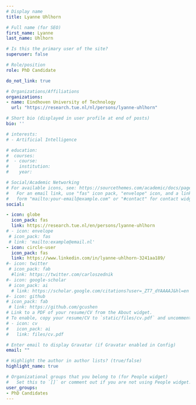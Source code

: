 ```yaml
---
# Display name
title: Lyanne Uhlhorn

# Full name (for SEO)
first_name: Lyanne
last_name: Uhlhorn

# Is this the primary user of the site?
superuser: false

# Role/position
role: PhD Candidate

do_not_link: true

# Organizations/Affiliations
organizations:
- name: Eindhoven University of Technology
  url: "https://research.tue.nl/nl/persons/lyanne-uhlhorn"

# Short bio (displayed in user profile at end of posts)
bio: ''

# interests:
# - Artificial Intelligence

# education:
#  courses:
#  - course: 
#    institution:
#    year: 

# Social/Academic Networking
# For available icons, see: https://sourcethemes.com/academic/docs/page-builder/#icons
#   For an email link, use "fas" icon pack, "envelope" icon, and a link in the
#   form "mailto:your-email@example.com" or "#contact" for contact widget.
social:

- icon: globe
  icon_pack: fas
  link: https://research.tue.nl/en/persons/lyanne-uhlhorn
# - icon: envelope
 # icon_pack: fas
 # link: 'mailto:example@email.nl'
- icon: circle-user
  icon_pack: fas
  link: https://www.linkedin.com/in/lyanne-uhlhorn-3241aa189/
#- icon: twitter
 # icon_pack: fab
  #link: https://twitter.com/carloszednik
#- icon: google-scholar
 # icon_pack: ai
  # link: https://scholar.google.com/citations?user=_ZT7_dYAAAAJ&hl=en
#- icon: github
# icon_pack: fab
 # link: https://github.com/gcushen
# Link to a PDF of your resume/CV from the About widget.
# To enable, copy your resume/CV to `static/files/cv.pdf` and uncomment the lines below.
# - icon: cv
#   icon_pack: ai
#   link: files/cv.pdf

# Enter email to display Gravatar (if Gravatar enabled in Config)
email: ""

# Highlight the author in author lists? (true/false)
highlight_name: true

# Organizational groups that you belong to (for People widget)
#   Set this to `[]` or comment out if you are not using People widget.
user_groups:
- PhD Candidates
---
```

